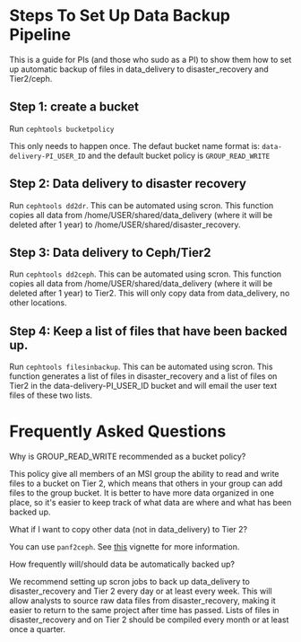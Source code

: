 # Steps To Set Up Data Backup Pipeline

This is a guide for PIs (and those who sudo as a PI) to show them how to set up automatic backup of files in data_delivery to disaster_recovery and Tier2/ceph. 

## Step 1: create a bucket

Run ```cephtools bucketpolicy``` 

This only needs to happen once. The defaut bucket name format is: ```data-delivery-PI_USER_ID``` and the default bucket policy is ```GROUP_READ_WRITE```


## Step 2: Data delivery to disaster recovery

Run ```cephtools dd2dr```. This can be automated using scron. This function copies all data from /home/USER/shared/data_delivery (where it will be deleted after 1 year) to /home/USER/shared/disaster_recovery. 


## Step 3: Data delivery to Ceph/Tier2

Run ```cephtools dd2ceph```. This can be automated using scron. This function copies all data from /home/USER/shared/data_delivery (where it will be deleted after 1 year) to Tier2. This will only copy data from data_delivery, no other locations. 


## Step 4: Keep a list of files that have been backed up. 

Run ```cephtools filesinbackup```. This can be automated using scron. This function generates a list of files in disaster_recovery and a list of files on Tier2 in the data-delivery-PI_USER_ID bucket and will email the user text files of these two lists. 


# Frequently Asked Questions

Why is GROUP_READ_WRITE recommended as a bucket policy? 

  This policy give all members of an MSI group the ability to read and write files to a bucket on Tier 2, which means that others in your group can add files to the group bucket. It is better to have more data organized in one place, so it's easier to keep track of what data are where and what has been backed up. 


What if I want to copy other data (not in data_delivery) to Tier 2? 

  You can use ```panf2ceph```. See [this](https://github.umn.edu/lmnp/cephtools/blob/main/doc/vignette_panfs2ceph.md) vignette for more information. 


How frequently will/should data be automatically backed up? 

  We recommend setting up scron jobs to back up data_delivery to disaster_recovery and Tier 2 every day or at least every week. This will allow analysts to source raw data files from disaster_recovery, making it easier to return to the same project after time has passed. Lists of files in disaster_recovery and on Tier 2 should be compiled every month or at least once a quarter. 


